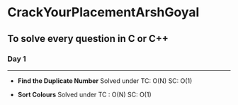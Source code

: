# CrackYourPlacementArshGoyal

## To solve every question in C or C++ 

### Day 1 
---
- **Find the Duplicate Number**
Solved under TC: O(N) SC: O(1)

- **Sort Colours**
Solved under TC : O(N) SC: O(1)
